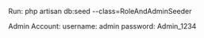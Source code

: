 Run:
    php artisan db:seed --class=RoleAndAdminSeeder

Admin Account:
    username: admin
    password: Admin_1234

